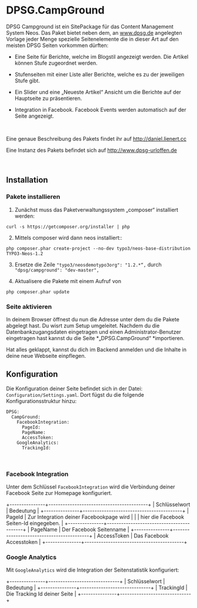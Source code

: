 DPSG.CampGround
===============

DPSG Campground ist ein SitePackage für das Content Management System Neos. Das Paket bietet neben dem, an www.dpsg.de angelegten Vorlage jeder Menge spezielle Seitenelemente die in dieser Art auf den meisten DPSG Seiten vorkommen dürften:

-   Eine Seite für Berichte, welche im Blogstil angezeigt werden. Die Artikel können Stufe zugeordnet werden.

-   Stufenseiten mit einer Liste aller Berichte, welche es zu der jeweiligen Stufe gibt.

-   Ein Slider und eine „Neueste Artikel“ Ansicht um die Berichte auf der Hauptseite zu präsentieren.

-   Integration in Facebook. Facebook Events werden automatisch auf der Seite angezeigt.

 

Eine genaue Beschreibung des Pakets findet ihr auf http://daniel.lienert.cc

Eine Instanz des Pakets befindet sich auf http://www.dpsg-urloffen.de

 

Installation
------------

### Pakete installieren

1. Zunächst muss das Paketverwaltungssystem „composer“ installiert werden:

~~~~~~~~~~~~~~~~~~~~~~~~~~~~~~~~~~~~~~~~~~~~~~~~~~~~~~~~~~~~~~~~~~~~~~~~~~~~~~~~
curl -s https://getcomposer.org/installer | php
~~~~~~~~~~~~~~~~~~~~~~~~~~~~~~~~~~~~~~~~~~~~~~~~~~~~~~~~~~~~~~~~~~~~~~~~~~~~~~~~

2. Mittels composer wird dann neos installiert::

~~~~~~~~~~~~~~~~~~~~~~~~~~~~~~~~~~~~~~~~~~~~~~~~~~~~~~~~~~~~~~~~~~~~~~~~~~~~~~~~
php composer.phar create-project --no-dev typo3/neos-base-distribution TYPO3-Neos-1.2
~~~~~~~~~~~~~~~~~~~~~~~~~~~~~~~~~~~~~~~~~~~~~~~~~~~~~~~~~~~~~~~~~~~~~~~~~~~~~~~~

3. Ersetze die Zeile `"typo3/neosdemotypo3org": "1.2.*“,` durch `"dpsg/campground": "dev-master",`

4. Aktualisere die Pakete mit einem Aufruf von

~~~~~~~~~~~~~~~~~~~~~~~~~~~~~~~~~~~~~~~~~~~~~~~~~~~~~~~~~~~~~~~~~~~~~~~~~~~~~~~~
php composer.phar update
~~~~~~~~~~~~~~~~~~~~~~~~~~~~~~~~~~~~~~~~~~~~~~~~~~~~~~~~~~~~~~~~~~~~~~~~~~~~~~~~

### Seite aktivieren

In deinem Browser öffnest du nun die Adresse unter dem du die Pakete abgelegt hast. Du wisrt zum Setup umgeleitet. Nachdem du die Datenbankzugangsdaten eingetragen und einen Administrator-Benutzer eingetragen hast kannst du die Seite *„DPSG.CampGround“ *importieren.

Hat alles geklappt, kannst du dich im Backend anmelden und die Inhalte in deine neue Webseite einpflegen.

Konfiguration
-------------

Die Konfiguration deiner Seite befindet sich in der Datei: `Configuration/Settings.yaml`. Dort fügst du die folgende Konfigurationsstruktur hinzu:

 

~~~~~~~~~~~~~~~~~~~~~~~~~~~~~~~~~~~~~~~~~~~~~~~~~~~~~~~~~~~~~~~~~~~~~~~~~~~~~~~~
DPSG:
  CampGround:
    FacebookIntegration:
      PageId:
      PageName:
      AccessToken:
    GoogleAnalytics:
      TrackingId:
~~~~~~~~~~~~~~~~~~~~~~~~~~~~~~~~~~~~~~~~~~~~~~~~~~~~~~~~~~~~~~~~~~~~~~~~~~~~~~~~

 

### Facebook Integration

Unter dem Schlüssel `FacebookIntegration` wird die Verbindung deiner Facebook Seite zur Homepage konfiguriert.

+---------------+------------------------------------------+
| Schlüsselwort | Bedeutung                                |
+---------------+------------------------------------------+
| PageId        | Zur Integration deiner Facebookpage wird |
|               | hier die Facebook Seiten-Id eingegeben.  |
+---------------+------------------------------------------+
| PageName      | Der Facebook Seitenname                  |
+---------------+------------------------------------------+
| AccessToken   | Das Facebook Accesstoken                 |
+---------------+------------------------------------------+

### Google Analytics

Mit `GoogleAnalytics` wird die Integration der Seitenstatistik konfiguriert:

+---------------+------------------------------+
| Schlüsselwort | Bedeutung                    |
+---------------+------------------------------+
| TrackingId    | Die Tracking Id deiner Seite |
+---------------+------------------------------+
